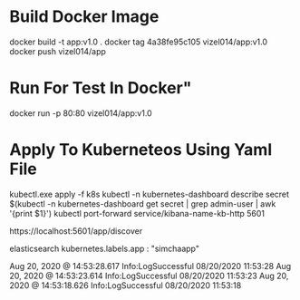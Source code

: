 # Build Docker Image

docker build -t app:v1.0 .
docker tag 4a38fe95c105 vizel014/app:v1.0
docker push vizel014/app

# Run For Test In Docker"

docker run -p 80:80 vizel014/app:v1.0

# Apply To Kuberneteos Using Yaml File 

kubectl.exe apply -f k8s
kubectl -n kubernetes-dashboard describe secret $(kubectl -n kubernetes-dashboard get secret | grep admin-user | awk '{print $1}')
kubectl port-forward service/kibana-name-kb-http 5601


https://localhost:5601/app/discover

elasticsearch kubernetes.labels.app : "simchaapp" 

Aug 20, 2020 @ 14:53:28.617	Info:LogSuccessful 08/20/2020 11:53:28
Aug 20, 2020 @ 14:53:23.614	Info:LogSuccessful 08/20/2020 11:53:23
Aug 20, 2020 @ 14:53:18.626	Info:LogSuccessful 08/20/2020 11:53:18
